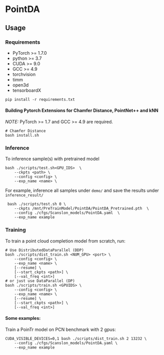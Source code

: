 # PointDA
## Usage
### Requirements

- PyTorch >= 1.7.0
- python >= 3.7
- CUDA >= 9.0
- GCC >= 4.9 
- torchvision
- timm
- open3d
- tensorboardX

```
pip install -r requirements.txt
```

#### Building Pytorch Extensions for Chamfer Distance, PointNet++ and kNN

*NOTE:* PyTorch >= 1.7 and GCC >= 4.9 are required.

```
# Chamfer Distance
bash install.sh
```

### Inference

To inference sample(s) with pretrained model

```
bash ./scripts/test.sh<GPU_IDS>  \
    --ckpts <path> \
    --config <config> \
    --exp_name <name> \
```

For example, inference all samples under `demo/` and save the results under `inference_result/`
```
 bash ./scripts/test.sh 0 \
    --ckpts /mnt/PreTrainModel/PointDA/PointDA_Pretrained.pth  \
    --config ./cfgs/Scanslon_models/PointDA.yaml  \
    --exp_name example
```

### Training

To train a point cloud completion model from scratch, run:

```
# Use DistributedDataParallel (DDP)
bash ./scripts/dist_train.sh <NUM_GPU> <port> \
    --config <config> \
    --exp_name <name> \
    [--resume] \
    [--start_ckpts <path>] \
    [--val_freq <int>]
# or just use DataParallel (DP)
bash ./scripts/train.sh <GPUIDS> \
    --config <config> \
    --exp_name <name> \
    [--resume] \
    [--start_ckpts <path>] \
    [--val_freq <int>]
```
####  Some examples:
Train a PoinTr model on PCN benchmark with 2 gpus:
```
CUDA_VISIBLE_DEVICES=0,1 bash ./scripts/dist_train.sh 2 13232 \
    --config ./cfgs/Scanslon_models/PointDA.yaml \
    --exp_name example
```
